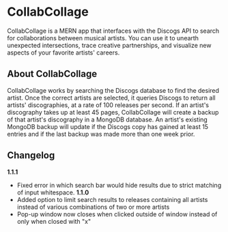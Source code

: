 # CollabCollage
CollabCollage is a MERN app that interfaces with the Discogs API to search for collaborations between musical artists. You can use it to unearth unexpected intersections, trace creative partnerships, and visualize new aspects of your favorite artists' careers.

## About CollabCollage
CollabCollage works by searching the Discogs database to find the desired artist. Once the correct artists are selected, it queries Discogs to return all artists' discographies, at a rate of 100 releases per second. If an artist's discography takes up at least 45 pages, CollabCollage will create a backup of that artist's discography in a MongoDB database. An artist's existing MongoDB backup will update if the Discogs copy has gained at least 15 entries and if the last backup was made more than one week prior.

## Changelog
**1.1.1**
* Fixed error in which search bar would hide results due to strict matching of input whitespace.
**1.1.0**
* Added option to limit search results to releases containing all artists instead of various combinations of two or more artists
* Pop-up window now closes when clicked outside of window instead of only when closed with "x"